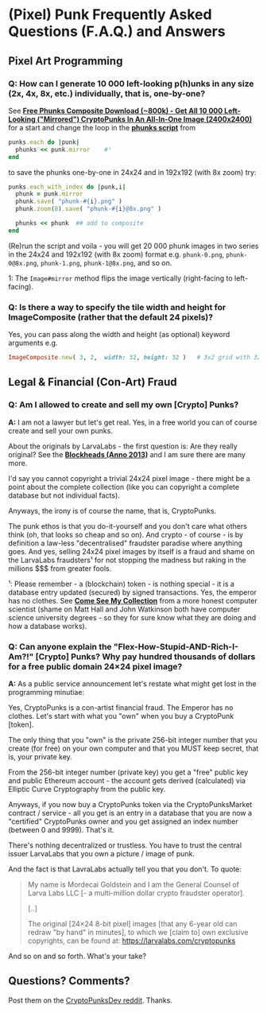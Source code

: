 
# (Pixel) Punk Frequently Asked Questions (F.A.Q.) and Answers




## Pixel Art Programming

### **Q**: How can I generate 10 000 left-looking p(h)unks in any size (2x, 4x, 8x, etc.) individually, that is, one-by-one?

See [**Free Phunks Composite Download (~800k) - Get All 10 000 Left-Looking ("Mirrored") CryptoPunks In An All-In-One Image (2400x2400)**](https://old.reddit.com/r/CryptoPunksDev/comments/orv98e/free_phunks_composite_download_800k_get_all_10/) 
for a start and change the loop in the [**phunks script**](https://github.com/cryptopunksnotdead/cryptopunks/blob/master/phunks/phunks.rb) from

``` ruby
punks.each do |punk|
  phunks << punk.mirror    #¹ 
end
```

to save the phunks one-by-one in 24x24 and in 192x192 (with 8x zoom) try:

``` ruby
punks.each_with_index do |punk,i|
  phunk = punk.mirror  
  phunk.save( "phunk-#{i}.png" )
  phunk.zoom(8).save( "phunk-#{i}@8x.png" )

  phunks << phunk  ## add to composite       
end
```

(Re)run the script and voila - you will get 20 000 phunk images in two series in the 24x24 and 192x192 (with 8x zoom) format e.g.  `phunk-0.png`, `phunk-0@8x.png`, `phunk-1.png`, `phunk-1@8x.png`, and so on.

1:  The `Image#mirror` method flips the image vertically (right-facing to left-facing).

<!--
https://old.reddit.com/r/CryptoPunksDev/comments/s4hyny/q_how_can_i_generate_10_000_leftlooking_phunks_in/
-->


### Q: Is there a way to specify the tile width and height for ImageComposite (rather that the default 24 pixels)?

Yes, you can pass along the width and height (as optional) keyword arguments e.g.

``` ruby
ImageComposite.new( 3, 2,  width: 32, height: 32 )   # 3x2 grid with 32x32px tiles
```

<!--
https://old.reddit.com/r/CryptoPunksDev/comments/rzqipr/compositeimage_from_pixelart/
-->




## Legal & Financial (Con-Art) Fraud

### Q: Am I allowed to create and sell my own [Crypto] Punks?

**A:** I am not a lawyer but let's get real. Yes, in a free world you can of course create and sell your own punks.

About the originals by LarvaLabs - the first question is: Are they really original?  See the [**Blockheads (Anno 2013)**](https://github.com/pixelartexchange/pixelart-howto/tree/master/blockheads) and I am sure there are many more.

I'd say you cannot copyright a trivial 24x24 pixel image - there might be a point about the complete collection (like you can copyright a complete database but not individual facts).

Anyways, the irony is of course the name, that is, CryptoPunks.

The punk ethos is that you do-it-yourself and you don't care what others think (oh, that looks so cheap and so on).  And crypto - of course - is by definition a law-less "decentralised" fraudster paradise where anything goes. And yes, selling 24x24 pixel images by itself is a fraud and shame on the LarvaLabs fraudsters¹ for not stopping the madness but raking in the millions $$$ from greater fools.

¹: Please remember - a (blockchain) token - is nothing special - it is a database entry updated (secured) by signed transactions. Yes, the emperor has no clothes. See [**Come See My Collection**](https://www.ic.unicamp.br/~stolfi/bitcoin/2021-04-02-come-see-my-collection.html)  from a more honest computer scientist  (shame on Matt Hall and John Watkinson both have computer science university degrees - so they for sure know what they are doing and how a database works).

<!--
comments_url: https://old.reddit.com/r/CryptoPunksDev/comments/pjl8vw/am_i_allowed_to_create_and_sell_my_own_cryptopunks/
-->


### Q: Can anyone explain the "Flex-How-Stupid-AND-Rich-I-Am?!"  [Crypto] Punks?  Why pay hundred thousands of dollars for a free public domain 24×24 pixel image? 

**A:**  As a public service announcement let's restate what might get lost in the programming minutiae:

  Yes, CryptoPunks is a con-artist financial fraud. The Emperor has no clothes. Let's start with what you "own" when you buy a CryptoPunk [token].

   The only thing that you "own" is the private 256-bit integer number that you create (for free) on your own computer and that you MUST keep secret, that is, your private key.

   From the 256-bit integer number (private key) you get a "free" public key and public Ethereum account  - the account gets derived (calculated) via Elliptic Curve Cryptography from the public key.

   Anyways, if you now buy a CryptoPunks token via the CryptoPunksMarket contract / service - all you get is an entry in a database that you are now a "certified" CryptoPunks owner and you get assigned an index number (between 0 and 9999).   That's it.

  There's nothing decentralized or trustless.  You have to trust the central issuer LarvaLabs that you own a picture / image of punk.

   And the fact is that LavraLabs actually tell you that you don't. To quote:

>   My name is Mordecai Goldstein and I am the General Counsel
> of Larva Labs LLC [- a multi-million dollar crypto fraudster
> operator].
>
> [..]
>
> The original [24×24 8-bit pixel] images [that any 6-year old can
>  redraw "by hand" in minutes], to which we [claim to] own exclusive
> copyrights, can be found at: https://larvalabs.com/cryptopunks

  And so on and so forth. What's your take?  


<!--
comments_url: https://old.reddit.com/r/CryptoPunksDev/comments/ppb0fh/public_service_announcement_yes_cryptopunks_is_a/
-->



## Questions? Comments?

Post them on the [CryptoPunksDev reddit](https://old.reddit.com/r/CryptoPunksDev). Thanks.

